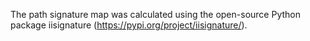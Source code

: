 The path signature map was calculated using the open-source Python package iisignature (https://pypi.org/project/iisignature/).

